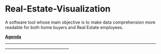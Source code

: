 # Real-Estate-Visualization
A software tool whose main objective is to make data comprehension more readable for both home buyers and Real Estate employees.


**<ins>   Agenda   </ins>**_______________________________________________________________________________________________________________
